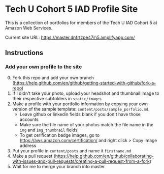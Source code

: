 # Tech U Cohort 5 IAD Profile Site
This is a collection of portfolios for members of the Tech U IAD Cohort 5 at Amazon Web Services.

Current site URL: https://master.dnfrtzpe47ih5.amplifyapp.com/

## Instructions

### Add your own profile to the site

0. Fork this repo and add your own branch (https://help.github.com/en/github/getting-started-with-github/fork-a-repo)
1. If I didn't take your photo, upload your headshot and thumbnail image to their respective subfolders in ```static/images```
2. Make a profile with your portfolio information by copying your own version of the sample template: ```content/posts/sample_porfolio.md```.
    - Leave github or linkedin fields blank if you don't have those accounts 
    - Make sure the file name of your photos match the file name in the ```img``` and  ```img_thumbnail``` fields
    - To get cerification badge images, go to https://aws.amazon.com/certification/ and right click > Copy image address
3. Put your profile in ```content/posts```  and name it ```firstname.md```
4. Make a pull request (https://help.github.com/en/github/collaborating-with-issues-and-pull-requests/creating-a-pull-request-from-a-fork)
5. Wait for me to merge your branch into master
